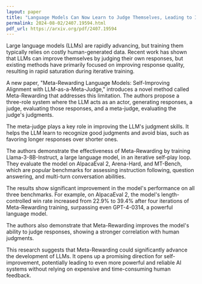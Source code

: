 ```yaml
---
layout: paper
title: "Language Models Can Now Learn to Judge Themselves, Leading to Improved Instruction Following"
permalink: 2024-08-02/2407.19594.html
pdf_url: https://arxiv.org/pdf/2407.19594
---
```


Large language models (LLMs) are rapidly advancing, but training them typically relies on costly human-generated data. Recent work has shown that LLMs can improve themselves by judging their own responses, but existing methods have primarily focused on improving response quality, resulting in rapid saturation during iterative training. 

A new paper, "Meta-Rewarding Language Models: Self-Improving Alignment with LLM-as-a-Meta-Judge," introduces a novel method called Meta-Rewarding that addresses this limitation. The authors propose a three-role system where the LLM acts as an actor, generating responses, a judge, evaluating those responses, and a meta-judge, evaluating the judge's judgments.

The meta-judge plays a key role in improving the LLM's judgment skills. It helps the LLM learn to recognize good judgments and avoid bias, such as favoring longer responses over shorter ones. 

The authors demonstrate the effectiveness of Meta-Rewarding by training Llama-3-8B-Instruct, a large language model, in an iterative self-play loop. They evaluate the model on AlpacaEval 2, Arena-Hard, and MT-Bench, which are popular benchmarks for assessing instruction following, question answering, and multi-turn conversation abilities.

The results show significant improvement in the model's performance on all three benchmarks. For example, on AlpacaEval 2, the model's length-controlled win rate increased from 22.9% to 39.4% after four iterations of Meta-Rewarding training, surpassing even GPT-4-0314, a powerful language model.  

The authors also demonstrate that Meta-Rewarding improves the model's ability to judge responses, showing a stronger correlation with human judgments. 

This research suggests that Meta-Rewarding could significantly advance the development of LLMs. It opens up a promising direction for self-improvement, potentially leading to even more powerful and reliable AI systems without relying on expensive and time-consuming human feedback.